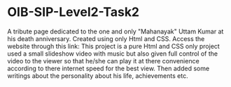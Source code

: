 # OIB-SIP-Level2-Task2
A tribute page dedicated to the one and only "Mahanayak" Uttam Kumar at his death anniversary. Created using only Html and CSS.
Access the website through this link: 
This project is a pure Html and CSS only project used a small slideshow video with music but also given full control of the video to the viewer so that he/she can play it at there convenience according to there internet speed for the best view. Then added some writings about the personality about his life, achievements etc.
